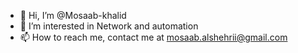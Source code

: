 - 👋 Hi, I’m @Mosaab-khalid
- 👀 I’m interested in Network and automation
- 📫 How to reach me, contact me at mosaab.alshehrii@gmail.com

<!---
Mosaab-khalid/Mosaab-khalid is a ✨ special ✨ repository because its `README.md` (this file) appears on your GitHub profile.
You can click the Preview link to take a look at your changes.
--->


